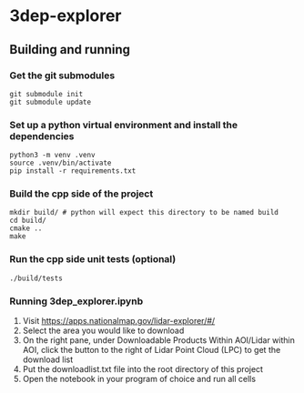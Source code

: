 # 3dep-explorer
## Building and running

### Get the git submodules 
    git submodule init
    git submodule update

### Set up a python virtual environment and install the dependencies
    python3 -m venv .venv
    source .venv/bin/activate
    pip install -r requirements.txt

### Build the cpp side of the project
    mkdir build/ # python will expect this directory to be named build
    cd build/
    cmake ..
    make

### Run the cpp side unit tests (optional)
    ./build/tests

### Running 3dep_explorer.ipynb

1. Visit https://apps.nationalmap.gov/lidar-explorer/#/
2. Select the area you would like to download
3. On the right pane, under Downloadable Products Within AOI/Lidar within AOI, click the button to the right of Lidar Point Cloud (LPC) to get the download list
4. Put the downloadlist.txt file into the root directory of this project
5. Open the notebook in your program of choice and run all cells


